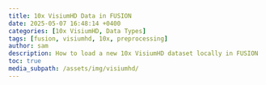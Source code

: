 ```yaml
---
title: 10x VisiumHD Data in FUSION
date: 2025-05-07 16:48:14 +0400
categories: [10x VisiumHD, Data Types]
tags: [fusion, visiumhd, 10x, preprocessing]
author: sam
description: How to load a new 10x VisiumHD dataset locally in FUSION
toc: true
media_subpath: /assets/img/visiumhd/
---
```


